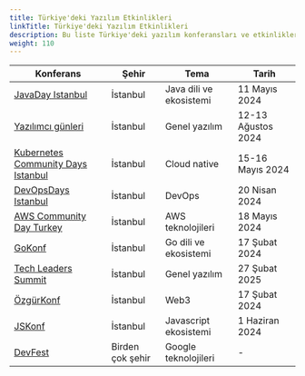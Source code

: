 ```yaml
---
title: Türkiye'deki Yazılım Etkinlikleri
linkTitle: Türkiye'deki Yazılım Etkinlikleri
description: Bu liste Türkiye'deki yazılım konferansları ve etkinlikleri hakkında bilgi içermektedir
weight: 110
---
```


| **Konferans**                                               | **Şehir**        | **Tema**                | **Tarih**           |
|-------------------------------------------------------------|------------------|-------------------------|---------------------|
| [JavaDay Istanbul](https://www.javaday.istanbul/)           | İstanbul         | Java dili ve ekosistemi | 11 Mayıs 2024       |
| [Yazılımcı günleri](https://yazilimcigunleri.com/)          | İstanbul         | Genel yazılım           | 12-13 Ağustos 2024  |
| [Kubernetes Community Days Istanbul](https://kcd.istanbul/) | İstanbul         | Cloud native            | 15-16 Mayıs 2024    |
| [DevOpsDays Istanbul](https://devopsdays.istanbul/)         | İstanbul         | DevOps                  | 20 Nisan 2024       |
| [AWS Community Day Turkey](https://aws.cloudturkey.io/)     | İstanbul         | AWS teknolojileri       | 18 Mayıs 2024       |
| [GoKonf](https://gokonf.com/)                               | İstanbul         | Go dili ve ekosistemi   | 17 Şubat 2024       |
| [Tech Leaders Summit](https://techleaders.devnot.com/)      | İstanbul         | Genel yazılım           | 27 Şubat 2025       |
| [ÖzgürKonf](https://ozgurkonf.com/)                         | İstanbul         | Web3                    | 17 Şubat 2024       | 
| [JSKonf](https://jskonf.com/)                               | İstanbul         | Javascript ekosistemi   | 1 Haziran 2024      | 
| [DevFest](https://gdg.community.dev/events/)                | Birden çok şehir | Google teknolojileri    | - |